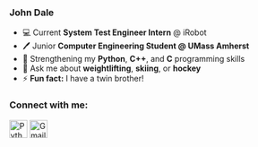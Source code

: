 ### John Dale
-  💻 Current __System Test Engineer Intern__ @ iRobot
- :pen: Junior __Computer Engineering Student @ UMass Amherst__
- 🌱 Strengthening my __Python__, __C++__, and __C__ programming skills
- :runner: Ask me about __weightlifting__, __skiing__, or __hockey__ 
- ⚡ __Fun fact:__ I have a twin brother!

### Connect with me:
[<img height="32" width="32" alt="Python" src="https://cdn.jsdelivr.net/npm/simple-icons@v8/icons/linkedin.svg"/>][linkedin]
[<img height="32" width="32" alt="Gmail" src="https://cdn.jsdelivr.net/npm/simple-icons@v8/icons/gmail.svg" />][gmail]

[linkedin]: www.linkedin.com/in/johndale02
[gmail]: johnkdale02@gmail.com

